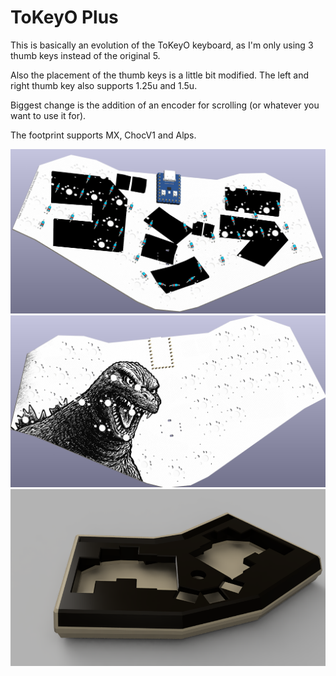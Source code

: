 # ToKeyO Plus
This is basically an evolution of the ToKeyO keyboard, as I'm only using 3 thumb keys instead of the original 5.

Also the placement of the thumb keys is a little bit modified. The left and right thumb key also supports 1.25u and 1.5u.

Biggest change is the addition of an encoder for scrolling (or whatever you want to use it for).

The footprint supports MX, ChocV1 and Alps.

![Front](front.jpg)
![Back](back.jpg)
![Case](case/tokeyo_plus_case.png)
